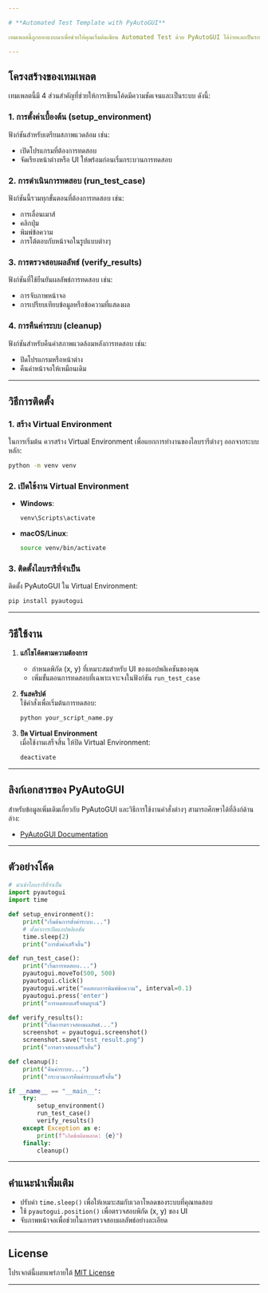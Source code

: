 ```yaml
---

# **Automated Test Template with PyAutoGUI**

เทมเพลตนี้ถูกออกแบบมาเพื่อช่วยให้คุณเริ่มต้นเขียน Automated Test ด้วย PyAutoGUI ได้ง่ายและเป็นระเบียบ เหมาะสำหรับผู้ที่ต้องการทดสอบ GUI ของแอปพลิเคชันอย่างมีประสิทธิภาพ

---
```


## **โครงสร้างของเทมเพลต**

เทมเพลตนี้มี 4 ส่วนสำคัญที่ช่วยให้การเขียนโค้ดมีความชัดเจนและเป็นระบบ ดังนี้:

### 1. **การตั้งค่าเบื้องต้น (setup_environment)**
ฟังก์ชันสำหรับเตรียมสภาพแวดล้อม เช่น:
- เปิดโปรแกรมที่ต้องการทดสอบ
- จัดเรียงหน้าต่างหรือ UI ให้พร้อมก่อนเริ่มกระบวนการทดสอบ

### 2. **การดำเนินการทดสอบ (run_test_case)**
ฟังก์ชันนี้รวมทุกขั้นตอนที่ต้องการทดสอบ เช่น:
- การเลื่อนเมาส์
- คลิกปุ่ม
- พิมพ์ข้อความ
- การโต้ตอบกับหน้าจอในรูปแบบต่างๆ

### 3. **การตรวจสอบผลลัพธ์ (verify_results)**
ฟังก์ชันที่ใช้ยืนยันผลลัพธ์การทดสอบ เช่น:
- การจับภาพหน้าจอ
- การเปรียบเทียบข้อมูลหรือข้อความที่แสดงผล

### 4. **การคืนค่าระบบ (cleanup)**
ฟังก์ชันสำหรับคืนค่าสภาพแวดล้อมหลังการทดสอบ เช่น:
- ปิดโปรแกรมหรือหน้าต่าง
- คืนค่าหน้าจอให้เหมือนเดิม

---

## **วิธีการติดตั้ง**

### 1. **สร้าง Virtual Environment**
ในการเริ่มต้น ควรสร้าง Virtual Environment เพื่อแยกการทำงานของไลบรารีต่างๆ ออกจากระบบหลัก:
```bash
python -m venv venv
```

### 2. **เปิดใช้งาน Virtual Environment**
- **Windows**:
    ```bash
    venv\Scripts\activate
    ```
- **macOS/Linux**:
    ```bash
    source venv/bin/activate
    ```

### 3. **ติดตั้งไลบรารีที่จำเป็น**
ติดตั้ง PyAutoGUI ใน Virtual Environment:
```bash
pip install pyautogui
```

---

## **วิธีใช้งาน**

1. **แก้ไขโค้ดตามความต้องการ**  
   - กำหนดพิกัด (x, y) ที่เหมาะสมสำหรับ UI ของแอปพลิเคชันของคุณ
   - เพิ่มขั้นตอนการทดสอบที่เฉพาะเจาะจงในฟังก์ชัน `run_test_case`

2. **รันสคริปต์**  
   ใช้คำสั่งเพื่อเริ่มต้นการทดสอบ:
   ```bash
   python your_script_name.py
   ```

3. **ปิด Virtual Environment**  
   เมื่อใช้งานเสร็จสิ้น ให้ปิด Virtual Environment:
   ```bash
   deactivate
   ```

---

## **ลิงก์เอกสารของ PyAutoGUI**
สำหรับข้อมูลเพิ่มเติมเกี่ยวกับ PyAutoGUI และวิธีการใช้งานคำสั่งต่างๆ สามารถศึกษาได้ที่ลิงก์ด้านล่าง:
- [PyAutoGUI Documentation](https://pyautogui.readthedocs.io/en/latest/)

---

## **ตัวอย่างโค้ด**
```python
# นำเข้าไลบรารีที่จำเป็น
import pyautogui
import time

def setup_environment():
    print("เริ่มต้นการตั้งค่าระบบ...")
    # ตั้งค่าการเปิดแอปพลิเคชัน
    time.sleep(2)
    print("การตั้งค่าเสร็จสิ้น")

def run_test_case():
    print("เริ่มการทดสอบ...")
    pyautogui.moveTo(500, 500)
    pyautogui.click()
    pyautogui.write("ทดสอบการพิมพ์ข้อความ", interval=0.1)
    pyautogui.press('enter')
    print("การทดสอบเสร็จสมบูรณ์")

def verify_results():
    print("เริ่มการตรวจสอบผลลัพธ์...")
    screenshot = pyautogui.screenshot()
    screenshot.save("test_result.png")
    print("การตรวจสอบเสร็จสิ้น")

def cleanup():
    print("คืนค่าระบบ...")
    print("กระบวนการคืนค่าระบบเสร็จสิ้น")

if __name__ == "__main__":
    try:
        setup_environment()
        run_test_case()
        verify_results()
    except Exception as e:
        print(f"เกิดข้อผิดพลาด: {e}")
    finally:
        cleanup()
```

---

## **คำแนะนำเพิ่มเติม**
- ปรับค่า `time.sleep()` เพื่อให้เหมาะสมกับเวลาโหลดของระบบที่คุณทดสอบ
- ใช้ `pyautogui.position()` เพื่อตรวจสอบพิกัด (x, y) ของ UI
- จับภาพหน้าจอเพื่อช่วยในการตรวจสอบผลลัพธ์อย่างละเอียด

---

## **License**
โปรเจกต์นี้เผยแพร่ภายใต้ [MIT License](LICENSE)

---
